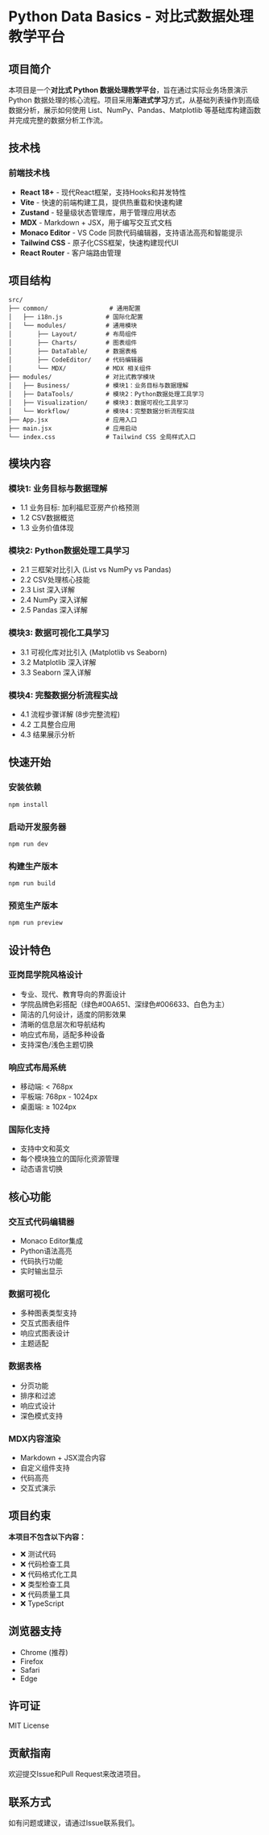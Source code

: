 # Python Data Basics - 对比式数据处理教学平台

## 项目简介

本项目是一个**对比式 Python 数据处理教学平台**，旨在通过实际业务场景演示 Python 数据处理的核心流程。项目采用**渐进式学习**方式，从基础列表操作到高级数据分析，展示如何使用 List、NumPy、Pandas、Matplotlib 等基础库构建函数并完成完整的数据分析工作流。

## 技术栈

### 前端技术栈
- **React 18+** - 现代React框架，支持Hooks和并发特性
- **Vite** - 快速的前端构建工具，提供热重载和快速构建
- **Zustand** - 轻量级状态管理库，用于管理应用状态
- **MDX** - Markdown + JSX，用于编写交互式文档
- **Monaco Editor** - VS Code 同款代码编辑器，支持语法高亮和智能提示
- **Tailwind CSS** - 原子化CSS框架，快速构建现代UI
- **React Router** - 客户端路由管理

## 项目结构

```
src/
├── common/                 # 通用配置
│   ├── i18n.js            # 国际化配置
│   └── modules/           # 通用模块
│       ├── Layout/        # 布局组件
│       ├── Charts/        # 图表组件
│       ├── DataTable/     # 数据表格
│       ├── CodeEditor/    # 代码编辑器
│       └── MDX/           # MDX 相关组件
├── modules/               # 对比式教学模块
│   ├── Business/          # 模块1：业务目标与数据理解
│   ├── DataTools/         # 模块2：Python数据处理工具学习
│   ├── Visualization/     # 模块3：数据可视化工具学习
│   └── Workflow/          # 模块4：完整数据分析流程实战
├── App.jsx                # 应用入口
├── main.jsx               # 应用启动
└── index.css              # Tailwind CSS 全局样式入口
```

## 模块内容

### 模块1: 业务目标与数据理解
- 1.1 业务目标: 加利福尼亚房产价格预测
- 1.2 CSV数据概览  
- 1.3 业务价值体现

### 模块2: Python数据处理工具学习
- 2.1 三框架对比引入 (List vs NumPy vs Pandas)
- 2.2 CSV处理核心技能
- 2.3 List 深入详解
- 2.4 NumPy 深入详解
- 2.5 Pandas 深入详解

### 模块3: 数据可视化工具学习
- 3.1 可视化库对比引入 (Matplotlib vs Seaborn)
- 3.2 Matplotlib 深入详解
- 3.3 Seaborn 深入详解

### 模块4: 完整数据分析流程实战
- 4.1 流程步骤详解 (8步完整流程)
- 4.2 工具整合应用
- 4.3 结果展示分析

## 快速开始

### 安装依赖

```bash
npm install
```

### 启动开发服务器

```bash
npm run dev
```

### 构建生产版本

```bash
npm run build
```

### 预览生产版本

```bash
npm run preview
```

## 设计特色

### 亚岗昆学院风格设计
- 专业、现代、教育导向的界面设计
- 学院品牌色彩搭配（绿色#00A651、深绿色#006633、白色为主）
- 简洁的几何设计，适度的阴影效果
- 清晰的信息层次和导航结构
- 响应式布局，适配多种设备
- 支持深色/浅色主题切换

### 响应式布局系统
- 移动端: < 768px
- 平板端: 768px - 1024px  
- 桌面端: ≥ 1024px

### 国际化支持
- 支持中文和英文
- 每个模块独立的国际化资源管理
- 动态语言切换

## 核心功能

### 交互式代码编辑器
- Monaco Editor集成
- Python语法高亮
- 代码执行功能
- 实时输出显示

### 数据可视化
- 多种图表类型支持
- 交互式图表组件
- 响应式图表设计
- 主题适配

### 数据表格
- 分页功能
- 排序和过滤
- 响应式设计
- 深色模式支持

### MDX内容渲染
- Markdown + JSX混合内容
- 自定义组件支持
- 代码高亮
- 交互式演示

## 项目约束

**本项目不包含以下内容：**
- ❌ 测试代码
- ❌ 代码检查工具
- ❌ 代码格式化工具
- ❌ 类型检查工具
- ❌ 代码质量工具
- ❌ TypeScript

## 浏览器支持

- Chrome (推荐)
- Firefox
- Safari
- Edge

## 许可证

MIT License

## 贡献指南

欢迎提交Issue和Pull Request来改进项目。

## 联系方式

如有问题或建议，请通过Issue联系我们。